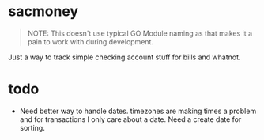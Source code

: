 # sacmoney

> NOTE: This doesn't use typical GO Module naming as that makes it a pain to work with during development.

Just a way to track simple checking account stuff for bills and whatnot.


# todo
- Need better way to handle dates. timezones are making times a problem and for transactions I only care about a date. Need a create date for sorting.

